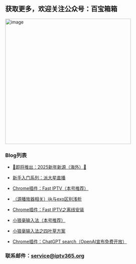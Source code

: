 ## 获取更多，欢迎关注公众号：百宝箱箱
<!-- ## 欢迎关注公众号：百宝箱箱
![image](./assets/GongZhongHao.png) -->
<img src="./assets/GongZhongHao.png" alt="image" width="400" height="auto">

### Blog列表
*   [🎊即将推出：2025新年新源（海外）🎊](./docs/008_NewSource.md)

*   [新手入门系列：派大星直播](./docs/001_paidaxing.md)

*   [Chrome插件：Fast IPTV（本号推荐）](./docs/002_FastIPTV.md)

*   [（源播放器相关）ijk与exo区别浅析](./docs/003_JieMa.md)

*   [Chrome插件：Fast IPTV之离线安装](./docs/004_FastIPTV_OfflineInstall.md)

*   [小狼毫输入法（本号推荐）](./docs/005_XiaoLangHao.md)

*   [小狼毫输入法之四叶草方案](./docs/006_XiaoLangHao_SYC.md)

*   [Chrome插件：ChatGPT search（OpenAI宣布免费开放）](./docs/007_ChatGPTSearch.md)



### 联系邮件：service@iptv365.org